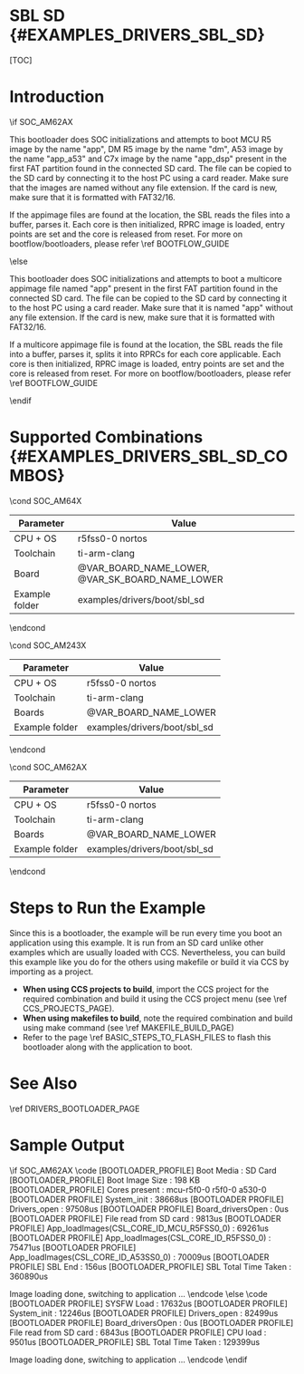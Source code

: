 # SBL SD {#EXAMPLES_DRIVERS_SBL_SD}

[TOC]

# Introduction

\if SOC_AM62AX

This bootloader does SOC initializations and attempts to boot MCU R5 image by the name "app", DM R5 image by the name "dm", A53 image by the name "app_a53" and C7x image by the name "app_dsp" present in the first FAT partition found in the connected SD card. The file can be copied to the SD card by connecting it to the host PC using a card reader. Make sure that the images are named without any file extension. If the card is new, make sure that it is formatted with FAT32/16.

If the appimage files are found at the location, the SBL reads the files into a buffer, parses it. Each core is then initialized, RPRC image is loaded, entry points are set and the core is released from reset. For more on bootflow/bootloaders, please refer \ref BOOTFLOW_GUIDE

\else

This bootloader does SOC initializations and attempts to boot a multicore appimage file named "app" present in the first FAT partition found in the connected SD card. The file can be copied to the SD card by connecting it to the host PC using a card reader. Make sure that it is named "app" without any file extension. If the card is new, make sure that it is formatted with FAT32/16.

If a multicore appimage file is found at the location, the SBL reads the file into a buffer, parses it, splits it into RPRCs for each core applicable. Each core is then initialized, RPRC image is loaded, entry points are set and the core is released from reset. For more on bootflow/bootloaders, please refer \ref BOOTFLOW_GUIDE

\endif
# Supported Combinations {#EXAMPLES_DRIVERS_SBL_SD_COMBOS}

\cond SOC_AM64X

 Parameter      | Value
 ---------------|-----------
 CPU + OS       | r5fss0-0 nortos
 Toolchain      | ti-arm-clang
 Board          | @VAR_BOARD_NAME_LOWER, @VAR_SK_BOARD_NAME_LOWER
 Example folder | examples/drivers/boot/sbl_sd

\endcond

\cond SOC_AM243X

 Parameter      | Value
 ---------------|-----------
 CPU + OS       | r5fss0-0 nortos
 Toolchain      | ti-arm-clang
 Boards         | @VAR_BOARD_NAME_LOWER
 Example folder | examples/drivers/boot/sbl_sd

\endcond

\cond SOC_AM62AX

 Parameter      | Value
 ---------------|-----------
 CPU + OS       | r5fss0-0 nortos
 Toolchain      | ti-arm-clang
 Boards         | @VAR_BOARD_NAME_LOWER
 Example folder | examples/drivers/boot/sbl_sd

\endcond

# Steps to Run the Example

Since this is a bootloader, the example will be run every time you boot an application using this example. It is run from an SD card unlike other examples which are usually loaded with CCS. Nevertheless, you can build this example like you do for the others using makefile or build it via CCS by importing as a project.

- **When using CCS projects to build**, import the CCS project for the required combination
  and build it using the CCS project menu (see \ref CCS_PROJECTS_PAGE).
- **When using makefiles to build**, note the required combination and build using
  make command (see \ref MAKEFILE_BUILD_PAGE)
- Refer to the page \ref BASIC_STEPS_TO_FLASH_FILES to flash this bootloader along with the application to boot.

# See Also

\ref DRIVERS_BOOTLOADER_PAGE

# Sample Output
\if SOC_AM62AX
\code
[BOOTLOADER_PROFILE] Boot Media       : SD Card
[BOOTLOADER_PROFILE] Boot Image Size  : 198 KB
[BOOTLOADER_PROFILE] Cores present    :
mcu-r5f0-0
r5f0-0
a530-0
[BOOTLOADER PROFILE] System_init                                :      38668us
[BOOTLOADER PROFILE] Drivers_open                               :      97508us
[BOOTLOADER PROFILE] Board_driversOpen                          :          0us
[BOOTLOADER PROFILE] File read from SD card                     :       9813us
[BOOTLOADER PROFILE] App_loadImages(CSL_CORE_ID_MCU_R5FSS0_0)   :      69261us
[BOOTLOADER PROFILE] App_loadImages(CSL_CORE_ID_R5FSS0_0)       :      75471us
[BOOTLOADER PROFILE] App_loadImages(CSL_CORE_ID_A53SS0_0)       :      70009us
[BOOTLOADER PROFILE] SBL End                                    :        156us
[BOOTLOADER_PROFILE] SBL Total Time Taken                       :     360890us

Image loading done, switching to application ...
\endcode
\else
\code
[BOOTLOADER PROFILE] SYSFW Load                       :      17632us
[BOOTLOADER PROFILE] System_init                      :      12246us
[BOOTLOADER PROFILE] Drivers_open                     :      82499us
[BOOTLOADER PROFILE] Board_driversOpen                :          0us
[BOOTLOADER PROFILE] File read from SD card           :       6843us
[BOOTLOADER PROFILE] CPU load                         :       9501us
[BOOTLOADER_PROFILE] SBL Total Time Taken             :     129399us

Image loading done, switching to application ...
\endcode
\endif